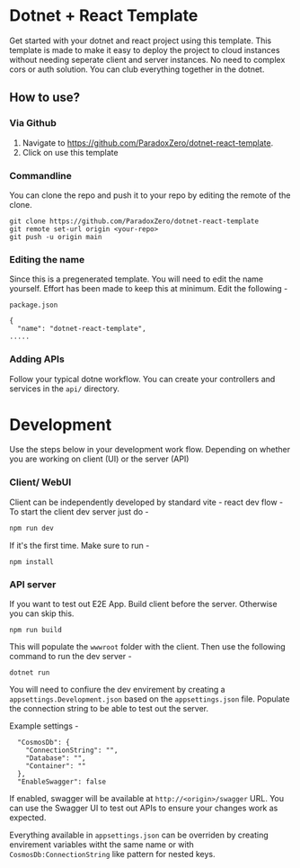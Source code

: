 # Dotnet + React Template

Get started with your dotnet and react project using this template. This template is made to make it easy to deploy the project to cloud instances 
without needing seperate client and server instances. No need to complex cors or auth solution. You can club everything together in the dotnet.

## How to use?

### Via Github
1. Navigate to https://github.com/ParadoxZero/dotnet-react-template.
2. Click on use this template

### Commandline
You can clone the repo and push it to your repo by editing the remote of the clone.
```
git clone https://github.com/ParadoxZero/dotnet-react-template
git remote set-url origin <your-repo>
git push -u origin main
```

### Editing the name
Since this is a pregenerated template. You will need to edit the name yourself. Effort has been made to keep this at minimum.
Edit the following - 

`package.json`
```
{
  "name": "dotnet-react-template",
.....
```

### Adding APIs
Follow your typical dotne workflow. You can create your controllers and services in the `api/` directory.

# Development
Use the steps below in your development work flow. Depending on whether you are working on client (UI) or
the server (API)

### Client/ WebUI
Client can be independently developed by standard vite - react dev flow - 
To start the client dev server just do - 
```bash
npm run dev 
```

If it's the first time. Make sure to run - 
```
npm install
```

### API server

If you want to test out E2E App. Build client before the server. Otherwise you can skip this. 
```
npm run build
```
This will populate the `wwwroot` folder with the client.
Then use the following command to run the dev server - 
```
dotnet run
```

You will need to confiure the dev envirement by creating a `appsettings.Development.json` based on the `appsettings.json` file.
Populate the connection string to be able to test out the server.

Example settings - 
```
  "CosmosDb": {
    "ConnectionString": "",
    "Database": "",
    "Container": ""
  },
  "EnableSwagger": false
```

If enabled, swagger will be available at `http://<origin>/swagger` URL. You can use the Swagger UI to test out APIs to ensure 
your changes work as expected.

Everything available in `appsettings.json` can be overriden by creating envirement variables witht the same name or 
with `CosmosDb:ConnectionString` like pattern for nested keys.

